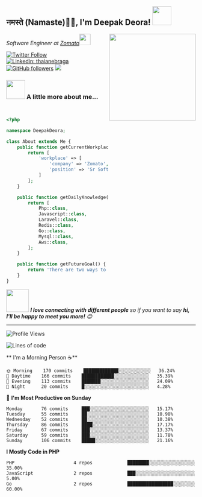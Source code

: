 <h2>नमस्ते (Namaste)🙏🏻, I'm Deepak Deora! <img src="https://media.giphy.com/media/12oufCB0MyZ1Go/giphy.gif" width="50"></h2>
<img align='right' src="https://media.giphy.com/media/M9gbBd9nbDrOTu1Mqx/giphy.gif" width="230">
<p><em>Software Engineer at <a href="https://www.zomato.com/">Zomato</a><img src="https://media.giphy.com/media/WUlplcMpOCEmTGBtBW/giphy.gif" width="30"> 
</em></p>

[![Twitter Follow](https://img.shields.io/twitter/follow/transientmakers?label=Follow)](https://twitter.com/TransientMakers)
[![Linkedin: thaianebraga](https://img.shields.io/badge/-deepak-blue?style=flat-square&logo=Linkedin&logoColor=white&link=https://www.linkedin.com/in/deepak6351/)](https://www.linkedin.com/in/deepak6351/)
[![GitHub followers](https://img.shields.io/github/followers/deora-deepak?label=Follow&style=social)](https://github.com/deora-deepak)
[![](https://visitor-badge.glitch.me/badge?page_id=deora-deepak)](https://github.com/deora-deepak)

### <img src="https://media.giphy.com/media/VgCDAzcKvsR6OM0uWg/giphy.gif" width="50"> A little more about me...  

```php


<?php

namespace DeepakDeora;

class About extends Me {
    public function getCurrentWorkplace() {
        return [
            'workplace' => [
                'company' => 'Zomato',
                'position' => 'Sr Software Engineer'         
            ]
        ];
    }

    public function getDailyKnowledge() {
        return [
            Php::class,
            Javascript::class,
            Laravel::class,
            Redis::class,
            Go::class,
            Mysql::class,
            Aws::class,
        ];
    }

    public function getFutureGoal() {
        return 'There are two ways to write error-free programs; only the third one works. findind third one';
    }
}

```

<img src="https://media.giphy.com/media/LnQjpWaON8nhr21vNW/giphy.gif" width="60"> <em><b>I love connecting with different people</b> so if you want to say <b>hi, I'll be happy to meet you more!</b> 😊</em>

---
<!--START_SECTION:waka-->
![Profile Views](http://img.shields.io/badge/Profile%20Views-1280-blue)

![Lines of code](https://img.shields.io/badge/From%20Hello%20World%20I%27ve%20Written-1.8%20million%20lines%20of%20code-blue)


** I'm a Morning Person ☕** 

```text
🌞 Morning    170 commits    █████████████░░░░░░░░░░░░   36.24% 
🌆 Daytime    166 commits    ████████████░░░░░░░░░░░░░   35.39% 
🌃 Evening    113 commits    ███████░░░░░░░░░░░░░░░░░░   24.09% 
🌙 Night      20 commits     █░░░░░░░░░░░░░░░░░░░░░░░░   4.28%

```
📅 **I'm Most Productive on Sunday** 

```text
Monday       76 commits     ███░░░░░░░░░░░░░░░░░░░░░░   15.17% 
Tuesday      55 commits     ██░░░░░░░░░░░░░░░░░░░░░░░   10.98% 
Wednesday    52 commits     ██░░░░░░░░░░░░░░░░░░░░░░░   10.38% 
Thursday     86 commits     ████░░░░░░░░░░░░░░░░░░░░░   17.17% 
Friday       67 commits     ███░░░░░░░░░░░░░░░░░░░░░░   13.37% 
Saturday     59 commits     ███░░░░░░░░░░░░░░░░░░░░░░   11.78% 
Sunday       106 commits    █████░░░░░░░░░░░░░░░░░░░░   21.16%

```

**I Mostly Code in PHP** 

```text
PHP                      4 repos             ████████░░░░░░░░░░░░░░░░░   35.00% 
JavaScript               2 repos             ███░░░░░░░░░░░░░░░░░░░░░░   5.00% 
Go                       2 repos             █████████████████░░░░░░░░   60.00% 

```

<!--END_SECTION:waka-->
